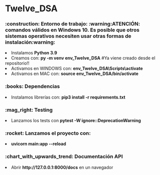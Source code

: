 # Twelve_DSA

<h3>:construction: Entorno de trabajo: :warning:ATENCIÓN: comandos válidos en Windows 10. Es posible que otros sistemas operativos necesiten usar otras formas de instalación:warning:</h3>
<li>Instalamos <b>Python 3.9</b></li> 
<li>Creamos con: <b>py -m venv env_Twelve_DSA</b> #Ya viene creado desde el repositorio!!</li> 
<li>Activamos en WINDOWS con: <b>env_Twelve_DSA\Scripts\activate</b></li>
<li>Activamos en MAC con: <b>source env_Twelve_DSA/bin/activate</b></li>
<h3>:books: Dependencias</h3>
<li>Instalamos librerías con: <b>pip3 install -r requirements.txt</b></li>
<h3>:mag_right: Testing</h3>
<li>Lanzamos los tests con <b>pytest -W ignore::DeprecationWarning</b></li>
<h3>:rocket: Lanzamos el proyecto con:</h3>
<li><b>uvicorn main:app --reload</b></li>
<h3>:chart_with_upwards_trend: Documentación API</h3>
<li>Abrir <b>http://127.0.0.1:8000/docs</b> en un navegador</li>